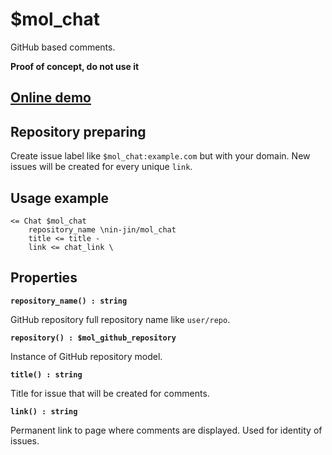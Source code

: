 # $mol_chat

GitHub based comments.

**Proof of concept, do not use it**

## [Online demo](http://eigenmethod.github.io/mol/#demo=mol_chat)

## Repository preparing

Create issue label like `$mol_chat:example.com` but with your domain. New issues will be created for every unique `link`.

## Usage example

```
<= Chat $mol_chat
	repository_name \nin-jin/mol_chat
	title <= title -
	link <= chat_link \
```

## Properties

**`repository_name() : string`**

GitHub repository full repository name like `user/repo`.

**`repository() : $mol_github_repository`**

Instance of GitHub repository model.

**`title() : string`**

Title for issue that will be created for comments.

**`link() : string`**

Permanent link to page where comments are displayed. Used for identity of issues.

